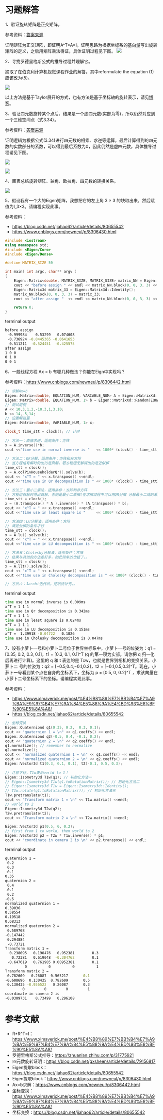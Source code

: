 # 习题解答

1、验证旋转矩阵是正交矩阵。

参考资料：[答案来源](https://www.xlmaverick.me/post/%E4%B8%89%E7%BB%B4%E7%A9%BA%E9%97%B4%E7%9A%84%E5%88%9A%E4%BD%93%E8%BF%90%E5%8A%A8/)


证明矩阵为正交矩阵，即证明A^T*A=I。证明思路为根据坐标系的基向量写出旋转矩阵的定义，之后用矩阵乘法得证，具体证明过程见下图。
![](image/R*R^T=I.png)

2、寻找罗德里格斯公式的推导过程并理解它。

摘取了在伯克利计算机视觉课程作业的解答，其中reformulate the equation (1)应该改为(5)。

![](image/Rodrigues.png)

以上方法是基于Taylor展开的方式，也有方法是基于坐标轴的旋转表示，请见[博客](https://zhuanlan.zhihu.com/p/31775921)。


3、验证四元数旋转某个点后，结果是一个虚四元数(实部为零)，所以仍然对应到一个三维空间点（式3.34）。

参考资料：[答案来源](https://blog.csdn.net/gxsheen/article/details/79156817)

证明逻辑为根据公式(3.34)进行四元数的相乘、求逆等运算，最后计算得到的四元数的实数部分的系数，可以得到最后系数为0，因此仍然是虚四元数，具体推导过程请见下图。

![](image/quaternion1.png)

![](image/quaternion2.png)


4、画表总结旋转矩阵、轴角、欧拉角、四元数的转换关系。

![](image/rotation_representation.png)


5、假设我有一个大的Eigen矩阵，我想把它的左上角 3 × 3 的块取出来，然后赋值为I_3×3。请编程实现此事。

参考资料：

- https://blog.csdn.net/jiahao62/article/details/80655542
- https://www.cnblogs.com/newneul/p/8306430.html

```cpp
#include <iostream>
using namespace std;
#include <Eigen/Core>
#include <Eigen/Dense>

#define MATRIX_SIZE 50

int main( int argc, char** argv )
{
    Eigen::Matrix<double, MATRIX_SIZE, MATRIX_SIZE> matrix_NN = Eigen::MatrixXd::Random( MATRIX_SIZE, MATRIX_SIZE );
    cout << "before assign " << endl << matrix_NN.block(0, 0, 3, 3) << endl;
    Eigen::Matrix3d matrix_33 = Eigen::Matrix3d::Identity();
    matrix_NN.block(0, 0, 3, 3) = matrix_33;
    cout << "after assign "  << endl << matrix_NN.block(0, 0, 3, 3) << endl;

    return 0;
}
```

terminal output

```bash
before assign 
 -0.999984    0.53299   0.074608
 -0.736924 -0.0445365 -0.0641653
  0.511211  -0.524451  -0.425575
after assign 
1 0 0
0 1 0
0 0 1
```

6、一般线程方程 Ax = b 有哪几种做法？你能在Eign中实现吗？

参考资料：https://www.cnblogs.com/newneul/p/8306442.html

```cpp
// 求解Ax=b
Eigen::Matrix<double, EQUATION_NUM, VARIABLE_NUM> A = Eigen::MatrixXd::Random(EQUATION_NUM, VARIABLE_NUM);
Eigen::Matrix<double, EQUATION_NUM, 1> b = Eigen::MatrixXd::Random(EQUATION_NUM, 1);
// 测试用例
A << 10,3,1,2,-10,3,1,3,10;
b << 14,-5,14;
// 设置解变量
Eigen::Matrix<double, VARIABLE_NUM, 1> x;

clock_t time_stt = clock(); // 计时
    
// 方法一：直接求逆，适用条件：方阵
x = A.inverse()*b;
cout <<"time use in normal inverse is "   << 1000* (clock() - time_stt)/(double)CLOCKS_PER_SEC << "ms"<< endl;
    
// 方法二：QR分解，适用条件：方阵和非方阵
// 当方程组有解时的出的是真解，若方程组无解得出的是近似解
time_stt = clock();
x = A.colPivHouseholderQr().solve(b);
cout << "x^T = " << x.transpose() <<endl;
cout <<"time use in Qr decomposition is " << 1000* (clock() - time_stt)/(double)CLOCKS_PER_SEC <<"ms" << endl;

// 方法三：最小二乘法，适用条件：方阵和非方阵
// 方程组有解时得出真解，否则是最小二乘解(在求解过程中可以用QR分解 分解最小二成的系数矩阵)
time_stt = clock();
x = (A.transpose() * A ).inverse() * (A.transpose() * b);
cout << "x^T = " << x.transpose() <<endl;
cout <<"time use in least square is "     << 1000* (clock() - time_stt)/(double)CLOCKS_PER_SEC <<"ms" << endl;

// 方法四：LU分解法，适用条件：方阵
// 满足分解的条件才行
time_stt = clock();
x = A.lu().solve(b);
cout << "x^T = " << x.transpose() <<endl;
cout <<"time use in LU decomposition is " << 1000* (clock() - time_stt)/(double)CLOCKS_PER_SEC <<"ms" << endl;

// 方法五：Cholesky分解法，适用条件：方阵
// 结果与其他的方法差好多，如此简单的也错了。。
time_stt = clock();
x = A.llt().solve(b);
cout << "x^T = " << x.transpose() <<endl;
cout <<"time use in Cholesky decomposition is " << 1000* (clock() - time_stt)/(double)CLOCKS_PER_SEC <<"ms" << endl;

// 方法六：Jacobi迭代法，挖坑待补充。。
```

terminal output

```bash
time use in normal inverse is 0.009ms
x^T = 1 1 1
time use in Qr decomposition is 0.342ms
x^T = 1 1 1
time use in least square is 0.024ms
x^T = 1 1 1
time use in LU decomposition is 0.151ms
x^T =  1.39918 -0.04722   0.1026
time use in Cholesky decomposition is 0.047ms
```


7、设有小萝卜一号和小萝卜二号位于世界坐标系中。小萝卜一号的位姿为：q1 = [0.35, 0.2, 0.3, 0.1]，t1 =  	[0.3, 0.1, 0.1]^T (q 的第一项为实部。请你把 q 归一化后再进行计算)。这里的 q 和 t 表达的是 Tcw，也就是世界到相机的变换关系。小萝卜二 号的位姿为：q2 = [−0.5,0.4,−0.1,0.2]，t2 = [−0.1,0.5,0.3]^T。现在，小萝卜一号看到某个点在自身的坐标系下，坐标为 p = [0.5, 0, 0.2]^T ，求该向量在小萝卜二号坐标系下的坐标。请编程实现此事。

参考资料：

- https://www.xlmaverick.me/post/%E4%B8%89%E7%BB%B4%E7%A9%BA%E9%97%B4%E7%9A%84%E5%88%9A%E4%BD%93%E8%BF%90%E5%8A%A8/
- https://blog.csdn.net/jiahao62/article/details/80655542

```cpp
// 坐标变换
Eigen::Quaterniond q1(0.35, 0.2,  0.3, 0.1);
cout << "quaternion 1 = \n" << q1.coeffs() << endl;
Eigen::Quaterniond q2(-0.5, 0.4, -0.1, 0.2);
cout << "quaternion 2 = \n" << q2.coeffs() << endl;
q1.normalize(); // remember to normalize
q2.normalize();
cout << "normalized quaternion 1 = \n" << q1.coeffs() << endl;
cout << "normalized quaternion 2 = \n" << q2.coeffs() << endl;
Eigen::Vector3d t1(0.3, 0.1, 0.1), t2(-0.1, 0.5, 0.3);
    
// 注意下标，T1w表示world to 1！
Eigen::Isometry3d T1w(q1); // 初始化方法一
// Eigen::Isometry3d T1w(q1.toRotationMatrix()); // 初始化方法二
// Eigen::Isometry3d T1w = Eigen::Isometry3d::Identity(); 
// T1w.rotate(q1.toRotationMatrix()); // 初始化方法三
T1w.pretranslate(t1);
cout << "Transform matrix 1 = \n" << T1w.matrix() <<endl;
// world to 2
Eigen::Isometry3d T2w(q2);
T2w.pretranslate(t2);
cout << "Transform matrix 2 = \n" << T2w.matrix() <<endl;

Eigen::Vector3d p1(0.5, 0, 0.2);
// first from 1 to world, then world to 2
Eigen::Vector3d p2 = T2w * T1w.inverse() * p1; 
cout << "coordinate in camera 2 is \n" << p2.transpose() << endl;
```

terminal output

```bash
quaternion 1 = 
 0.2
 0.3
 0.1
0.35
quaternion 2 = 
 0.4
-0.1
 0.2
-0.5
normalized quaternion 1 = 
0.39036
0.58554
0.19518
0.68313
normalized quaternion 2 = 
 0.589768
-0.147442
 0.294884
 -0.73721
Transform matrix 1 = 
  0.238095   0.190476   0.952381        0.3
   0.72381   0.619048  -0.304762        0.1
 -0.647619   0.761905 0.00952381        0.1
         0          0          0          1
Transform matrix 2 = 
 0.782609   0.26087  0.565217      -0.1
-0.608696  0.130435  0.782609       0.5
 0.130435 -0.956522   0.26087       0.3
        0         0         0         1
coordinate in camera 2 is 
-0.0309731    0.73499   0.296108
```

# 参考文献

- R*R^T=I：https://www.xlmaverick.me/post/%E4%B8%89%E7%BB%B4%E7%A9%BA%E9%97%B4%E7%9A%84%E5%88%9A%E4%BD%93%E8%BF%90%E5%8A%A8/
- 罗德里格斯公式推导：https://zhuanlan.zhihu.com/p/31775921
- 四元数旋转证明：https://blog.csdn.net/gxsheen/article/details/79156817
- Eigen提取block：https://blog.csdn.net/jiahao62/article/details/80655542
- Eigen提取block：https://www.cnblogs.com/newneul/p/8306430.html
- Ax=b求解：https://www.cnblogs.com/newneul/p/8306442.html
- 坐标变换：https://www.xlmaverick.me/post/%E4%B8%89%E7%BB%B4%E7%A9%BA%E9%97%B4%E7%9A%84%E5%88%9A%E4%BD%93%E8%BF%90%E5%8A%A8/
- 坐标变换：https://blog.csdn.net/jiahao62/article/details/80655542